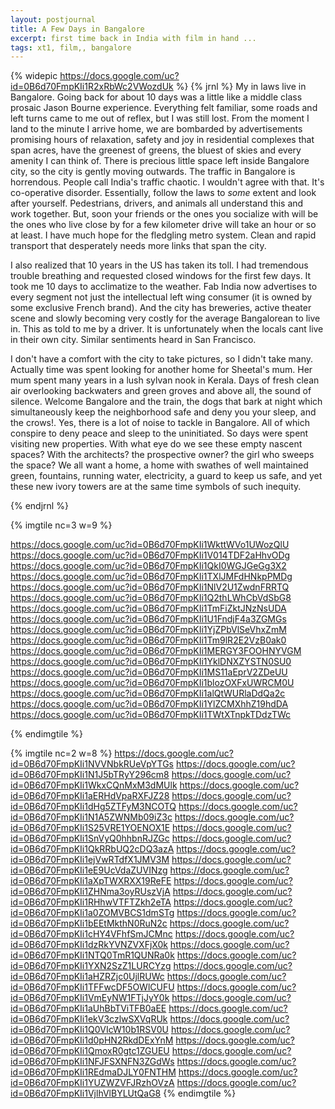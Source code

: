 ```yaml
---
layout: postjournal
title: A Few Days in Bangalore
excerpt: first time back in India with film in hand ...
tags: xt1, film,, bangalore
---
```


{% widepic https://docs.google.com/uc?id=0B6d70FmpKIi1R2xRbWc2VWozdUk  %}
{% jrnl %}
My in laws live in Bangalore. Going back for about 10 days was a little like
a middle class prosaic Jason Bourne experience. Everything felt familiar, some roads
and left turns came  to me out of reflex, but I was still lost. From the
moment I land to the minute I arrive home, we are bombarded by advertisements
promising hours of relaxation, safety and joy in residential complexes that span
acres, have the greenest of greens, the bluest of skies and every amenity I can
think of. There is precious little space left inside Bangalore city, so the city
is gently moving outwards. The traffic in Bangalore is horrendous. People call
India's traffic chaotic. I wouldn't agree with that. It's co-operative
disorder. Essentially, follow the laws to <i>some</i> extent and look after
yourself. Pedestrians, drivers, and animals all understand this and work
together. But, soon your friends or the ones you socialize with will
be the ones who live close by for a few kilometer drive will take an hour or so at
least. I have much hope for the fledgling metro system. Clean and rapid
transport that desperately needs more links that span the city.

I also realized that 10 years in the US has taken its toll. I had tremendous
trouble breathing and requested closed windows for the first few days. It took
me 10 days to acclimatize to the weather. Fab India  now advertises to every
segment not just the intellectual left wing consumer (it is owned by some
exclusive French brand). And the city has breweries, active theater scene and
slowly becoming very costly for the average Bangalorean to live in. This as told
to me by a driver. It is unfortunately  when the locals cant live in their own
city. Similar sentiments heard in San Francisco.

 I don't have a comfort with the city to take pictures, so I didn't take
many. Actually time was spent looking for another home for Sheetal's mum. Her
mum spent many years in a lush sylvan nook in Kerala. Days of fresh clean air
overlooking backwaters and green groves and above all, the sound of
silence. Welcome Bangalore and the train, the dogs that bark at night which
simultaneously keep the neighborhood safe and deny you your sleep, and the
crows!. Yes, there is a lot of noise to tackle in Bangalore. All of which
conspire to deny peace and sleep to the uninitiated. So days were spent visiting
new properties. With what eye do we see these empty nascent spaces? With the
architects? the prospective owner?  the girl who sweeps the space? We all want a
home, a home with swathes of well maintained green, fountains, running water,
electricity, a guard to keep us safe, and yet these new ivory towers are at the
same time symbols of such inequity.  



{% endjrnl %}

{% imgtile nc=3 w=9 %}

https://docs.google.com/uc?id=0B6d70FmpKIi1WkttWVo1UWozQlU
https://docs.google.com/uc?id=0B6d70FmpKIi1V014TDF2aHhvODg https://docs.google.com/uc?id=0B6d70FmpKIi1QkI0WGJGeGg3X2
https://docs.google.com/uc?id=0B6d70FmpKIi1TXlJMFdHNkpPMDg https://docs.google.com/uc?id=0B6d70FmpKIi1NlV2U1ZwdnFRRTQ
 https://docs.google.com/uc?id=0B6d70FmpKIi1Q2thLWhCbVdSbG8 https://docs.google.com/uc?id=0B6d70FmpKIi1TmFiZktJNzNsUDA 
 https://docs.google.com/uc?id=0B6d70FmpKIi1U1FndjF4a3ZGMGs https://docs.google.com/uc?id=0B6d70FmpKIi1YjZPbVlSeVhxZmM 
 https://docs.google.com/uc?id=0B6d70FmpKIi1Tm9lR2E2VzB0ak0 https://docs.google.com/uc?id=0B6d70FmpKIi1MERGY3FOOHNYVGM 
 https://docs.google.com/uc?id=0B6d70FmpKIi1YklDNXZYSTN0SU0 https://docs.google.com/uc?id=0B6d70FmpKIi1MS11aEprV2ZDeUU 
 https://docs.google.com/uc?id=0B6d70FmpKIi1blozOXFxUWRCM0U https://docs.google.com/uc?id=0B6d70FmpKIi1alQtWURlaDdQa2c 
 https://docs.google.com/uc?id=0B6d70FmpKIi1YlZCMXhhZ19hdDA https://docs.google.com/uc?id=0B6d70FmpKIi1TWtXTnpkTDdzTWc 
               
{% endimgtile %}

{% imgtile nc=2 w=8 %}
 https://docs.google.com/uc?id=0B6d70FmpKIi1NVVNbkRUeVpYTGs https://docs.google.com/uc?id=0B6d70FmpKIi1N1J5bTRyY296cm8 
 https://docs.google.com/uc?id=0B6d70FmpKIi1WkxCQnMxM3dMUlk https://docs.google.com/uc?id=0B6d70FmpKIi1aERHdVpaRXFJZ28 
 https://docs.google.com/uc?id=0B6d70FmpKIi1dHg5ZTFyM3NCOTQ https://docs.google.com/uc?id=0B6d70FmpKIi1N1A5ZWNMb09iZ3c 
 https://docs.google.com/uc?id=0B6d70FmpKIi1S25VRE1YOENOX1E https://docs.google.com/uc?id=0B6d70FmpKIi1SnVyQ0hhbnRJZGc 
 https://docs.google.com/uc?id=0B6d70FmpKIi1QkRRbUQ2cDQ3azA https://docs.google.com/uc?id=0B6d70FmpKIi1ejVwRTdfX1JMV3M 
 https://docs.google.com/uc?id=0B6d70FmpKIi1eE9UcVdaZUVINzg https://docs.google.com/uc?id=0B6d70FmpKIi1aXpTWXRXX19ReFE 
 https://docs.google.com/uc?id=0B6d70FmpKIi1ZHNma3oyRUszVjA https://docs.google.com/uc?id=0B6d70FmpKIi1RHhwVTFTZkh2eTA 
 https://docs.google.com/uc?id=0B6d70FmpKIi1a0ZOMVBCS1dmSTg https://docs.google.com/uc?id=0B6d70FmpKIi1bEEtMkthN0RuN2c 
 https://docs.google.com/uc?id=0B6d70FmpKIi1cHY4VFhfSmJCMnc https://docs.google.com/uc?id=0B6d70FmpKIi1dzRkYVNZVXFjX0k 
 https://docs.google.com/uc?id=0B6d70FmpKIi1NTQ0TmR1QUNRa0k https://docs.google.com/uc?id=0B6d70FmpKIi1YXN2SzZ1LURCYzg 
 https://docs.google.com/uc?id=0B6d70FmpKIi1aHZRZjc0UjlRUWc https://docs.google.com/uc?id=0B6d70FmpKIi1TFFwcDF5OWlCUFU 
 https://docs.google.com/uc?id=0B6d70FmpKIi1VmEyNW1FTjJyY0k https://docs.google.com/uc?id=0B6d70FmpKIi1aUhBbTViTFB0aEE 
 https://docs.google.com/uc?id=0B6d70FmpKIi1ekV3czlwSXVqRUk https://docs.google.com/uc?id=0B6d70FmpKIi1Q0VIcW10b1RSV0U 
 https://docs.google.com/uc?id=0B6d70FmpKIi1d0pHN2RkdDExYnM https://docs.google.com/uc?id=0B6d70FmpKIi1QmoxR0gtc1ZGUEU 
 https://docs.google.com/uc?id=0B6d70FmpKIi1NFJFSXNFN3ZGdWs https://docs.google.com/uc?id=0B6d70FmpKIi1REdmaDJLY0FNTHM 
 https://docs.google.com/uc?id=0B6d70FmpKIi1YUZWZVFJRzhOVzA https://docs.google.com/uc?id=0B6d70FmpKIi1VjlhVlBYLUtQaG8 
{% endimgtile %}
